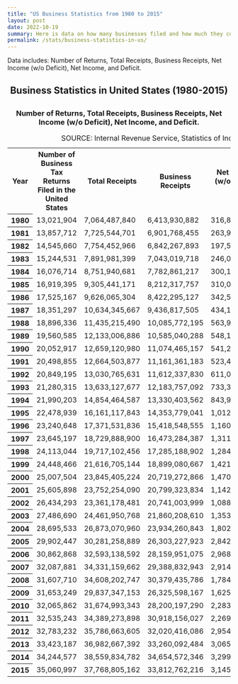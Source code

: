 ```yaml
---
title: "US Business Statistics from 1980 to 2015"
layout: post
date: 2022-10-19
summary: Here is data on how many businesses filed and how much they collectevely made in the US between 1980 and 2015
permalink: /stats/business-statistics-in-us/
---
```


Data includes: Number of Returns, Total Receipts, Business Receipts, Net Income (w/o Deficit), Net Income, and Deficit.

<h2 style="text-align: center;">Business Statistics in United States (1980-2015)
  <h2>
<h3 style="text-align: center;">Number of Returns, Total Receipts, Business Receipts, Net Income (w/o Deficit), Net Income, and Deficit.
    </h3>

<html>
  <table>
    <caption>SOURCE: Internal Revenue Service, Statistics of Income Division, February 2020</caption>
    <tr>
        <th scope="col">Year</th>
        <th scope="col">Number of Business Tax Returns Filed in the United States</th>
        <th scope="col">Total Receipts</th>
        <th scope="col">Business Receipts</th>
        <th scope="col">Net Income (w/o Deficit)[$]</th>
        <th scope="col">Net Income [$]</th>
        <th scope="col">Deficit [$]</th>
    </tr>
    <tr>
        <th scope="row">1980</th>
      <td>13,021,904</td>
      <td>7,064,487,840</td>
      <td>6,413,930,882</td>
      <td>316,874,165</td>
      <td>424,569,277</td>
      <td>107,695,112</td>   	
    	</tr>
    <tr>
        <th scope="row">1981</th>
     <td>13,857,712</td>
     <td>7,725,544,701</td>
     <td>6,901,768,455</td>
     <td>263,985,693</td>
     <td>420,560,759</td>
     <td>156,575,064</td>
    	</tr>    
    <tr>
        <th scope="row">1982</th>
     <td>14,545,660</td>
     <td>7,754,452,966</td>
     <td>6,842,267,893</td>
     <td>197,592,719</td>
     <td>396,557,182</td>
     <td>198,964,461</td>
    	</tr>    
    <tr>
        <th scope="row">1983</th>
     <td>15,244,531</td>
     <td>7,891,981,399</td>
     <td>7,043,019,718</td>
     <td>246,063,040</td>
     <td>435,858,670</td>
     <td>189,795,629</td>
    	</tr>    
    <tr>
        <th scope="row">1984</th>
     <td>16,076,714</td>
     <td>8,751,940,681</td>
     <td>7,782,861,217</td>
     <td>300,167,182</td>
     <td>508,725,907</td>
     <td>208,558,725</td>
    	</tr>    
    <tr>
        <th scope="row">1985</th>
     <td>16,919,395</td>
     <td>9,305,441,171</td>
     <td>8,212,317,757</td>
     <td>310,007,924</td>
     <td>539,687,640</td>
     <td>229,679,718 </td>
    	</tr>    
    <tr>
        <th scope="row">1986</th>
     <td>17,525,167</td>
     <td>9,626,065,304</td>
     <td>8,422,295,127</td>
     <td>342,583,143</td>
     <td>599,572,585</td>
     <td>256,989,442</td>
    	</tr>    
    <tr>
        <th scope="row">1987</th>
        <td>18,351,297</td>
        <td>10,634,345,667</td>
        <td>9,436,817,505</td>
        <td>434,130,755</td>
        <td>680,068,330</td>
        <td>245,937,575</td>   
         </tr>    
    <tr>
        <th scope="row">1988</th>
     <td>18,896,336</td>
     <td>11,435,215,490</td>
     <td>10,085,772,195</td>
     <td>563,932,180</td>
     <td>818,548,839</td>
     <td>254,616,660</td>
        </tr>    
    <tr>
        <th scope="row">1989</th>
     <td>19,560,585</td>
     <td>12,133,006,886</td>
     <td>10,585,040,288</td>
     <td>548,157,101</td>
     <td>829,704,453</td>
     <td>281,547,353</td>
        </tr>
    <tr>
        <th scope="row">1990</th>
     <td>20,052,917</td>
     <td>12,659,120,980</td>
     <td>11,074,465,157</td>
     <td>541,253,496</td>
     <td>n.a.</td>
     <td>n.a.</td>
        </tr>
    <tr>
        <th scope="row">1991</th>
     <td>20,498,855</td>
     <td>12,664,503,877</td>
     <td>11,161,361,183</td>
     <td>523,452,364</td>
     <td>818,176,732</td>
     <td>294,724,370</td>
        </tr>    
    <tr>
        <th scope="row">1992</th>
     <td>20,849,195</td>
     <td>13,030,765,631</td>
     <td>11,612,337,830</td>
     <td>611,007,348</td>
     <td>877,227,604</td>
     <td>266,220,258</td>
        </tr>   
    <tr>
        <th scope="row">1993</th>
     <td>21,280,315</td>
     <td>13,633,127,677</td>
     <td>12,183,757,092</td>
     <td>733,369,871</td>
     <td>987,904,144</td>
     <td>254,534,273</td>
        </tr>
    <tr>
        <th scope="row">1994</th>
     <td>21,990,203</td>
     <td>14,854,464,587</td>
     <td>13,330,403,562</td>
     <td>843,984,176</td>
     <td>1,095,275,051</td>
     <td>251,290,875</td>	
        </tr>
    <tr>
        <th scope="row">1995</th>
     <td>22,478,939</td>
     <td>16,161,117,843</td>
     <td>14,353,779,041</td>
     <td>1,012,514,546</td>
     <td>1,270,904,560</td>
     <td>258,390,016</td>	
        </tr>
    <tr>
        <th scope="row">1996</th>
     <td>23,240,648</td>
     <td>17,371,531,836</td>
     <td>15,418,548,555</td>
     <td>1,160,565,585</td>
     <td>1,444,416,590</td>
     <td>283,851,005</td>	
        </tr>
    <tr>
        <th scope="row">1997</th>
     <td>23,645,197</td>
     <td>18,729,888,900</td>
     <td>16,473,284,387</td>
     <td>1,311,621,607</td>
     <td>1,628,080,417</td>
     <td>316,458,810</td>
        </tr>
    <tr>
        <th scope="row">1998</th>
     <td>24,113,044</td>
     <td>19,717,102,456</td>
     <td>17,285,188,902</td>
     <td>1,284,131,816</td>
     <td>1,668,091,251</td>
     <td>383,959,436</td>	
        </tr>
    <tr>
        <th scope="row">1999</th>
     <td>24,448,466</td>
     <td>21,616,705,144</td>
     <td>18,899,080,667</td>
     <td>1,421,748,416</td>
     <td>1,864,354,418</td>
     <td>442,606,001</td>	
        </tr>
    <tr>
        <th scope="row">2000</th>
     <td>25,007,504</td>
     <td>23,845,405,224</td>
     <td>20,719,272,866</td>
     <td>1,470,658,335</td>
     <td>2,046,212,168</td>
     <td>575,553,831</td>	
        </tr>
    <tr>
        <th scope="row">2001</th>
     <td>25,605,898</td>
     <td>23,752,254,090</td>
     <td>20,799,323,834</td>
     <td>1,142,478,029</td>
     <td>1,851,745,212</td>
     <td>709,267,183</td>	
        </tr>
    <tr>
        <th scope="row">2002</th>
     <td>26,434,293</td>
     <td>23,361,178,481</td>
     <td>20,741,003,999</td>
     <td>1,088,304,478</td>
     <td>1,781,234,413</td>
     <td>692,929,934</td>  
        </tr>
    <tr>
        <th scope="row">2003</th>
     <td>27,486,690</td>
     <td>24,461,950,768</td>
     <td>21,860,208,610</td>
     <td>1,353,802,117</td>
     <td>1,953,107,513</td>
     <td>599,305,395</td>
        </tr>
    <tr>
        <th scope="row">2004</th>
     <td>28,695,533</td>
     <td>26,873,070,960</td>
     <td>23,934,260,843</td>
     <td>1,802,018,058</td>
     <td>2,368,932,280</td>
     <td>566,914,222</td>	
        </tr>
    <tr>
        <th scope="row">2005</th>
     <td>29,902,447</td>
     <td>30,281,258,889</td>
     <td>26,303,227,923</td>
     <td>2,842,924,288</td>
     <td>3,346,510,748</td>
     <td>503,586,460</td>
    	</tr>
    <tr>
        <th scope="row">2006</th>
     <td>30,862,868</td>
     <td>32,593,138,592</td>
     <td>28,159,951,075</td>
     <td>2,968,398,540</td>
     <td>3,521,348,104</td>
     <td>552,949,564</td>
        </tr>
    <tr>
        <th scope="row">2007</th>
     <td>32,087,881</td>
     <td>34,331,159,662</td>
     <td>29,388,832,943</td>
     <td>2,914,239,219</td>
     <td>3,667,455,525</td>
     <td>753,216,306</td>
        </tr>
    <tr>
        <th scope="row">2008</th>
     <td>31,607,710</td>
     <td>34,608,202,747</td>
     <td>30,379,435,786</td>
     <td>1,784,099,872</td>
     <td>3,133,007,434</td>
     <td>1,348,907,562</td>	
        </tr>
    <tr>
        <th scope="row">2009</th>
     <td>31,653,249</td>
     <td>29,837,347,153</td>
     <td>26,325,598,167</td>
     <td>1,625,230,937</td>
     <td>2,768,736,593</td>
     <td>1,143,505,656</td>
        </tr>
    <tr>
        <th scope="row">2010</th>
     <td>32,065,862</td>
     <td>31,674,993,343</td>
     <td>28,200,197,290</td>
     <td>2,283,005,607</td>
     <td>3,124,992,765</td>
     <td>841,987,159</td>
        </tr>
    <tr>
        <th scope="row">2011</th>
     <td>32,535,243</td>
     <td>34,389,273,898</td>
     <td>30,918,156,027</td>
     <td>2,269,484,608</td>
     <td>3,157,457,039</td>
     <td>887,972,433</td>	
        </tr>
    <tr>
        <th scope="row">2012</th>
     <td>32,783,232</td>
     <td>35,786,663,605</td>
     <td>32,020,416,086</td>
     <td>2,954,734,706</td>
     <td>3,692,280,221</td>
     <td>737,545,513</td>
        </tr>
    <tr>
        <th scope="row">2013</th>
     <td>33,423,187</td>
     <td>36,982,667,392</td>
     <td>33,260,092,484</td>
     <td>3,065,208,464</td>
     <td>3,826,792,224</td>
     <td>761,583,760</td>
        </tr>
    <tr>
        <th scope="row">2014</th>
     <td>34,244,577</td>
     <td>38,559,834,782</td>
     <td>34,654,572,346</td>
     <td>3,299,376,398</td>
     <td>4,091,888,780</td>
     <td>792,512,383</td>
        </tr>
    <tr>
        <th scope="row">2015</th>
     <td>35,060,997</td>
     <td>37,768,805,162</td>
     <td>33,812,762,216</td>
     <td>3,145,991,627</td>
     <td>4,060,918,961</td>
     <td>914,927,334</td>
